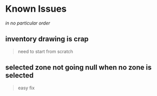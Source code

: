 # Known Issues
*in no particular order*

## inventory drawing is crap
>need to start from scratch

## selected zone not going null when no zone is selected
>easy fix

